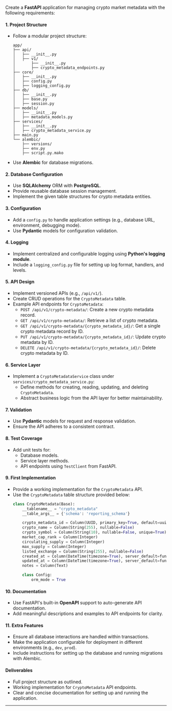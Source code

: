 Create a **FastAPI** application for managing crypto market metadata with the following requirements:

#### 1. **Project Structure**
- Follow a modular project structure:
  ```
  app/
  ├── api/
  │   ├── __init__.py
  │   ├── v1/
  │       ├── __init__.py
  │       ├── crypto_metadata_endpoints.py
  ├── core/
  │   ├── __init__.py
  │   ├── config.py
  │   ├── logging_config.py
  ├── db/
  │   ├── __init__.py
  │   ├── base.py
  │   ├── session.py
  ├── models/
  │   ├── __init__.py
  │   ├── metadata_models.py
  ├── services/
  │   ├── __init__.py
  │   ├── crypto_metadata_service.py
  ├── main.py
  └── alembic/
      ├── versions/
      ├── env.py
      ├── script.py.mako
  ```
- Use **Alembic** for database migrations.

#### 2. **Database Configuration**
- Use **SQLAlchemy** ORM with **PostgreSQL**.
- Provide reusable database session management.
- Implement the given table structures for crypto metadata entities.

#### 3. **Configuration**
- Add a `config.py` to handle application settings (e.g., database URL, environment, debugging mode).
- Use **Pydantic** models for configuration validation.

#### 4. **Logging**
- Implement centralized and configurable logging using **Python's logging module**.
- Include a `logging_config.py` file for setting up log format, handlers, and levels.

#### 5. **API Design**
- Implement versioned APIs (e.g., `/api/v1/`).
- Create CRUD operations for the `CryptoMetadata` table.
- Example API endpoints for `CryptoMetadata`:
  - `POST /api/v1/crypto-metadata/`: Create a new crypto metadata record.
  - `GET /api/v1/crypto-metadata/`: Retrieve a list of crypto metadata.
  - `GET /api/v1/crypto-metadata/{crypto_metadata_id}/`: Get a single crypto metadata record by ID.
  - `PUT /api/v1/crypto-metadata/{crypto_metadata_id}/`: Update crypto metadata by ID.
  - `DELETE /api/v1/crypto-metadata/{crypto_metadata_id}/`: Delete crypto metadata by ID.

#### 6. **Service Layer**
- Implement a `CryptoMetadataService` class under `services/crypto_metadata_service.py`:
  - Define methods for creating, reading, updating, and deleting `CryptoMetadata`.
  - Abstract business logic from the API layer for better maintainability.

#### 7. **Validation**
- Use **Pydantic** models for request and response validation.
- Ensure the API adheres to a consistent contract.

#### 8. **Test Coverage**
- Add unit tests for:
  - Database models.
  - Service layer methods.
  - API endpoints using `TestClient` from FastAPI.

#### 9. **First Implementation**
- Provide a working implementation for the `CryptoMetadata` API.
- Use the `CryptoMetadata` table structure provided below:
  ```python
  class CryptoMetadata(Base):
      __tablename__ = "crypto_metadata"
      __table_args__ = {'schema': 'reporting_schema'}

      crypto_metadata_id = Column(UUID, primary_key=True, default=uuid.uuid4)
      crypto_name = Column(String(255), nullable=False)
      crypto_symbol = Column(String(10), nullable=False, unique=True)
      market_cap_rank = Column(Integer)
      circulating_supply = Column(Integer)
      max_supply = Column(Integer)
      listed_exchange = Column(String(255), nullable=False)
      created_at = Column(DateTime(timezone=True), server_default=func.current_timestamp(), nullable=False)
      updated_at = Column(DateTime(timezone=True), server_default=func.current_timestamp(), nullable=False)
      notes = Column(Text)

      class Config:
          orm_mode = True
  ```

#### 10. **Documentation**
- Use FastAPI's built-in **OpenAPI** support to auto-generate API documentation.
- Add meaningful descriptions and examples to API endpoints for clarity.

#### 11. **Extra Features**
- Ensure all database interactions are handled within transactions.
- Make the application configurable for deployment in different environments (e.g., `dev`, `prod`).
- Include instructions for setting up the database and running migrations with Alembic.

#### Deliverables
- Full project structure as outlined.
- Working implementation for `CryptoMetadata` API endpoints.
- Clear and concise documentation for setting up and running the application.

---